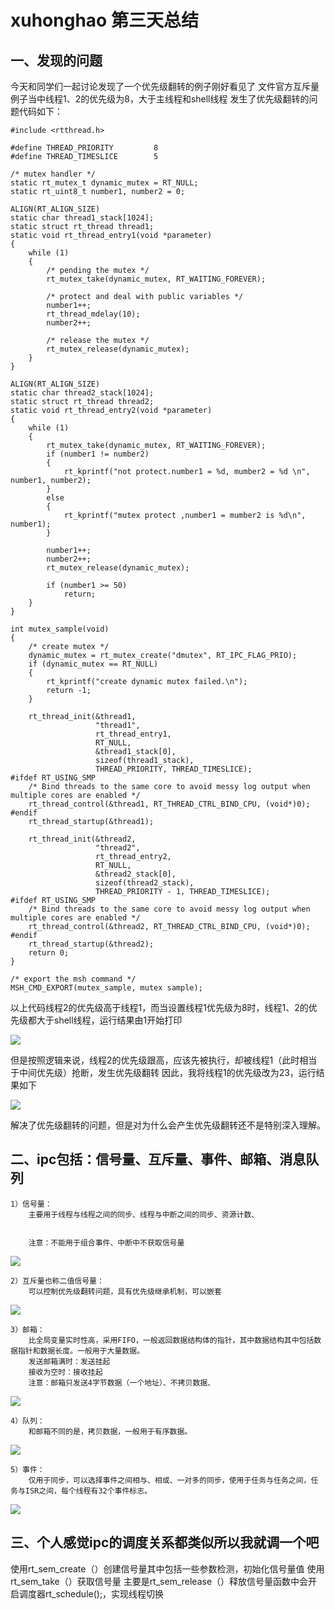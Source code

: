 # xuhonghao 第三天总结

## 一、发现的问题
今天和同学们一起讨论发现了一个优先级翻转的例子刚好看见了
文件官方互斥量例子当中线程1、2的优先级为8，大于主线程和shell线程
发生了优先级翻转的问题代码如下：


```
#include <rtthread.h>

#define THREAD_PRIORITY         8
#define THREAD_TIMESLICE        5

/* mutex handler */
static rt_mutex_t dynamic_mutex = RT_NULL;
static rt_uint8_t number1, number2 = 0;

ALIGN(RT_ALIGN_SIZE)
static char thread1_stack[1024];
static struct rt_thread thread1;
static void rt_thread_entry1(void *parameter)
{
    while (1)
    {
        /* pending the mutex */
        rt_mutex_take(dynamic_mutex, RT_WAITING_FOREVER);

        /* protect and deal with public variables */
        number1++;
        rt_thread_mdelay(10);
        number2++;

        /* release the mutex */
        rt_mutex_release(dynamic_mutex);
    }
}

ALIGN(RT_ALIGN_SIZE)
static char thread2_stack[1024];
static struct rt_thread thread2;
static void rt_thread_entry2(void *parameter)
{
    while (1)
    {
        rt_mutex_take(dynamic_mutex, RT_WAITING_FOREVER);
        if (number1 != number2)
        {
            rt_kprintf("not protect.number1 = %d, mumber2 = %d \n", number1, number2);
        }
        else
        {
            rt_kprintf("mutex protect ,number1 = mumber2 is %d\n", number1);
        }

        number1++;
        number2++;
        rt_mutex_release(dynamic_mutex);

        if (number1 >= 50)
            return;
    }
}

int mutex_sample(void)
{
    /* create mutex */
    dynamic_mutex = rt_mutex_create("dmutex", RT_IPC_FLAG_PRIO);
    if (dynamic_mutex == RT_NULL)
    {
        rt_kprintf("create dynamic mutex failed.\n");
        return -1;
    }

    rt_thread_init(&thread1,
                   "thread1",
                   rt_thread_entry1,
                   RT_NULL,
                   &thread1_stack[0],
                   sizeof(thread1_stack),
                   THREAD_PRIORITY, THREAD_TIMESLICE);
#ifdef RT_USING_SMP
    /* Bind threads to the same core to avoid messy log output when multiple cores are enabled */
    rt_thread_control(&thread1, RT_THREAD_CTRL_BIND_CPU, (void*)0);
#endif
    rt_thread_startup(&thread1);

    rt_thread_init(&thread2,
                   "thread2",
                   rt_thread_entry2,
                   RT_NULL,
                   &thread2_stack[0],
                   sizeof(thread2_stack),
                   THREAD_PRIORITY - 1, THREAD_TIMESLICE);
#ifdef RT_USING_SMP
    /* Bind threads to the same core to avoid messy log output when multiple cores are enabled */
    rt_thread_control(&thread2, RT_THREAD_CTRL_BIND_CPU, (void*)0);
#endif
    rt_thread_startup(&thread2);
    return 0;
}

/* export the msh command */
MSH_CMD_EXPORT(mutex_sample, mutex sample);
```


以上代码线程2的优先级高于线程1，而当设置线程1优先级为8时，线程1、2的优先级都大于shell线程，运行结果由1开始打印



![](.\picture\1.png)


但是按照逻辑来说，线程2的优先级跟高，应该先被执行，却被线程1（此时相当于中间优先级）抢断，发生优先级翻转
因此，我将线程1的优先级改为23，运行结果如下



![](.\picture\2.png)


解决了优先级翻转的问题，但是对为什么会产生优先级翻转还不是特别深入理解。



## 二、ipc包括：信号量、互斥量、事件、邮箱、消息队列

    1）信号量：
        主要用于线程与线程之间的同步、线程与中断之间的同步、资源计数、

        
        注意：不能用于组合事件、中断中不获取信号量
![](.\picture\3.png)


    2）互斥量也称二值信号量：
        可以控制优先级翻转问题，具有优先级继承机制，可以嵌套


![](.\picture\4.png)
    

    3）邮箱：
        比全局变量实时性高，采用FIFO，一般返回数据结构体的指针，其中数据结构其中包括数据指针和数据长度。一般用于大量数据。
        发送邮箱满时：发送挂起
        接收为空时：接收挂起
        注意：邮箱只发送4字节数据（一个地址）、不拷贝数据、


![](.\picture\5.png)


    4）队列：
        和邮箱不同的是，拷贝数据，一般用于有序数据。
![](.\picture\6.png)


    5）事件：
        仅用于同步，可以选择事件之间相与、相或、一对多的同步，使用于任务与任务之间，任务与ISR之间，每个线程有32个事件标志。



![](.\picture\7.png)


## 三、个人感觉ipc的调度关系都类似所以我就调一个吧

使用rt_sem_create（）创建信号量其中包括一些参数检测，初始化信号量值
使用rt_sem_take（）获取信号量
主要是rt_sem_release（）释放信号量函数中会开启调度器rt_schedule();，实现线程切换


